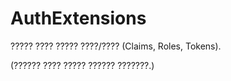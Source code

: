 # AuthExtensions
????? ???? ????? ????/???? (Claims, Roles, Tokens).

(?????? ???? ????? ?????? ???????.)
